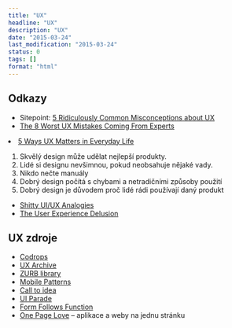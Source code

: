 ```yaml
---
title: "UX"
headline: "UX"
description: "UX"
date: "2015-03-24"
last_modification: "2015-03-24"
status: 0
tags: []
format: "html"
---
```


<h2 id="odkazy">Odkazy</h2>

<ul>
  <li>Sitepoint: <a href="http://www.sitepoint.com/5-ridiculously-common-misconceptions-about-ux/">5 Ridiculously Common Misconceptions about UX</a></li>
  
  <li><a href="https://medium.com/swlh/the-8-worst-ux-mistakes-coming-from-experts-692884971f80">The 8 Worst UX Mistakes Coming From Experts</a></li>
</ul>


<li><a href="http://speckyboy.com/2015/10/25/ux-matters/">5 Ways UX Matters in Everyday Life</a></li>

<ol>
  <li>Skvělý design může udělat nejlepší produkty.</li>
  <li>Lidé si designu nevšimnou, pokud neobsahuje nějaké vady.</li>
  <li>Nikdo nečte manuály</li>
  <li>Dobrý design počítá s chybami a netradičními způsoby použití</li>
  <li>Dobrý design je důvodem proč lidé rádi používají daný produkt</li>
</ol>

<ul>
  <li><a href="http://shittyuiuxanalogies.tumblr.com/">Shitty UI/UX Analogies</a></li>
  
  <li><a href="https://www.shopify.com/partners/blog/81091910-the-user-experience-delusion">The User Experience Delusion</a></li>
</ul>

<h2 id="zdroje">UX zdroje</h2>

<ul>
  <li><a href="http://tympanus.net/codrops/">Codrops</a></li>
  
  <li><a href="http://www.uxarchive.com/">UX Archive</a></li>
  
  <li><a href="http://zurb.com/patterntap">ZURB library</a></li>
  
  <li><a href="http://www.mobile-patterns.com/">Mobile Patterns</a></li>
  
  <li><a href="http://www.calltoidea.com/">Call to idea</a></li>
  
  <li><a href="http://www.uiparade.com/">UI Parade</a></li>
  
  <li><a href="http://fff.cmiscm.com/">Form Follows Function</a></li>
  
  <li><a href="https://onepagelove.com/gallery/application">One Page Love</a> – aplikace a weby na jednu stránku</li>
</ul>